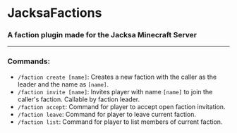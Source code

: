 # JacksaFactions
### A faction plugin made for the Jacksa Minecraft Server
---
### Commands:
* `/faction create [name]`: Creates a new faction with the caller as the leader and the name as `[name]`.
* `/faction invite [name]`: Invites player with name `[name]` to join the caller's faction. Callable by faction leader.
* `/faction accept`: Command for player to accept open faction invitation.
* `/faction leave`: Command for player to leave current faction.
* `/faction list`: Command for player to list members of current faction.
